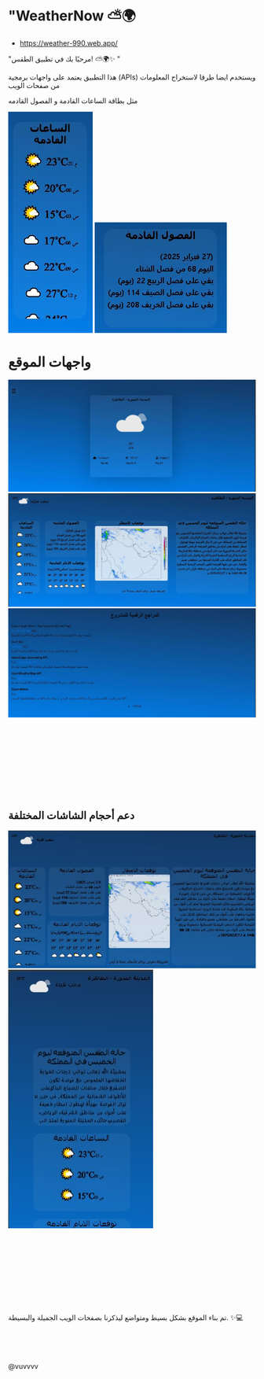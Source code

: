# "WeatherNow ⛅🌍



* https://weather-990.web.app/ 


"مرحبًا بك في تطبيق الطقس! ⛅🌍✨  "  

هذا التطبيق يعتمد على واجهات برمجية (APIs) ويستخدم ايضا طرقا لاستخراج المعلومات من صفحات الويب 

مثل بطاقة الساعات القادمة و الفصول القادمه 


![](image/بطاقة1.JPG)
![](image/بطاقة2.JPG)

   



#  واجهات الموقع 

![](image/صفحة_البدا.JPG)
![](image/النشرة_الجوية.JPG)
![](image/مراجع_للمشروع.JPG)




&nbsp;&nbsp;&nbsp; 
&nbsp;&nbsp;&nbsp; 
&nbsp;&nbsp;&nbsp; 
&nbsp;&nbsp;&nbsp; 



&nbsp;&nbsp;&nbsp; 
&nbsp;&nbsp;&nbsp; 
&nbsp;&nbsp;&nbsp; 
&nbsp;&nbsp;&nbsp; 
&nbsp;&nbsp;&nbsp; 
&nbsp;&nbsp;&nbsp; 


 &nbsp;&nbsp;&nbsp; 
 &nbsp;&nbsp;&nbsp; 
 &nbsp;&nbsp;&nbsp; 
 &nbsp;&nbsp;&nbsp; 
 &nbsp;&nbsp;&nbsp; &nbsp;&nbsp;&nbsp; 
 &nbsp;&nbsp;&nbsp; 

 &nbsp;&nbsp;&nbsp; &nbsp;&nbsp;&nbsp; 
 &nbsp;&nbsp;&nbsp; 
 &nbsp;&nbsp;&nbsp; 
 &nbsp;&nbsp;&nbsp; 
 &nbsp;&nbsp;&nbsp; 

 &nbsp;&nbsp;&nbsp; 
 &nbsp;&nbsp;&nbsp; 
 &nbsp;&nbsp;&nbsp; 
 &nbsp;&nbsp;&nbsp; 
 &nbsp;&nbsp;&nbsp; 
 &nbsp;&nbsp;&nbsp; 
 &nbsp;&nbsp;&nbsp; 
 &nbsp;&nbsp;&nbsp; 


## دعم أحجام الشاشات المختلفة 

 ![](image/شاشة_تابلت.JPG)
 ![](image/شاشة_جوال.JPG)




&nbsp;&nbsp;&nbsp; 
&nbsp;&nbsp;&nbsp; 
&nbsp;&nbsp;&nbsp; 
&nbsp;&nbsp;&nbsp; 



&nbsp;&nbsp;&nbsp; 
&nbsp;&nbsp;&nbsp; 
&nbsp;&nbsp;&nbsp; 
&nbsp;&nbsp;&nbsp; 
&nbsp;&nbsp;&nbsp; 
&nbsp;&nbsp;&nbsp; 


 &nbsp;&nbsp;&nbsp; 
 &nbsp;&nbsp;&nbsp; 
 &nbsp;&nbsp;&nbsp; 
 &nbsp;&nbsp;&nbsp; 
 &nbsp;&nbsp;&nbsp; &nbsp;&nbsp;&nbsp; 
 &nbsp;&nbsp;&nbsp; 

 &nbsp;&nbsp;&nbsp; &nbsp;&nbsp;&nbsp; 
 &nbsp;&nbsp;&nbsp; 
 &nbsp;&nbsp;&nbsp; 
 &nbsp;&nbsp;&nbsp; 
 &nbsp;&nbsp;&nbsp; 

 &nbsp;&nbsp;&nbsp; 
 &nbsp;&nbsp;&nbsp; 
 &nbsp;&nbsp;&nbsp; 
 &nbsp;&nbsp;&nbsp; 
 &nbsp;&nbsp;&nbsp; 
 &nbsp;&nbsp;&nbsp; 
 &nbsp;&nbsp;&nbsp; 
 &nbsp;&nbsp;&nbsp; 


 تم بناء الموقع بشكل بسيط ومتواضع ليذكرنا بصفحات الويب الجميلة والبسيطة. ✨💻  



 


&nbsp;&nbsp;&nbsp; 
&nbsp;&nbsp;&nbsp; 
&nbsp;&nbsp;&nbsp; 
&nbsp;&nbsp;&nbsp; 



&nbsp;&nbsp;&nbsp; 
&nbsp;&nbsp;&nbsp; 
&nbsp;&nbsp;&nbsp; 
&nbsp;&nbsp;&nbsp; 
&nbsp;&nbsp;&nbsp; 
&nbsp;&nbsp;&nbsp; 


 
 @vuvvvv
 
